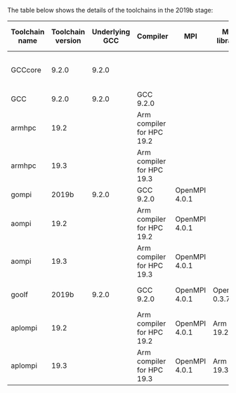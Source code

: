 The table below shows the details of the toolchains in the 2019b stage:

| Toolchain name |     Toolchain version     | Underlying GCC |         Compiler          |          MPI           | Math libraries |  Includes software from   |                          Notes                           |
|----------------|---------------------------|----------------|---------------------------|------------------------|----------------|---------------------------|----------------------------------------------------------|
| GCCcore        | 9.2.0                     | 9.2.0          |                           |                        |                |                           | Used for boostrapping other compilers and basic software |
| GCC            | 9.2.0                     | 9.2.0          | GCC 9.2.0                 |                        |                | GCCcore                   | Compiler toolchain                                       |
| armhpc         | 19.2                      |                | Arm compiler for HPC 19.2 |                        |                |                           | Compiler toolchain                                       |
| armhpc         | 19.3                      |                | Arm compiler for HPC 19.3 |                        |                |                           | Compiler toolchain                                       |
| gompi          | 2019b                     | 9.2.0          | GCC 9.2.0                 | OpenMPI 4.0.1          |                | GCCcore, GCC              | Compiler+MPI toolchain                                   |
| aompi          | 19.2                      |                | Arm compiler for HPC 19.2 | OpenMPI 4.0.1          |                | armhpc                    | Compiler+MPI toolchain                                   |
| aompi          | 19.3                      |                | Arm compiler for HPC 19.3 | OpenMPI 4.0.1          |                | armhpc                    | Compiler+MPI toolchain                                   |
| goolf          | 2019b                     | 9.2.0          | GCC 9.2.0                 | OpenMPI 4.0.1          | OpenBLAS 0.3.7 | GCCcore, GCC, gompi       | Compiler+MPI+Math toolchain                              |
| aplompi        | 19.2                      |                | Arm compiler for HPC 19.2 | OpenMPI 4.0.1          | Arm PL 19.2    | armhpc, aompi             | Compiler+MPI+Math toolchain                              |
| aplompi        | 19.3                      |                | Arm compiler for HPC 19.3 | OpenMPI 4.0.1          | Arm PL 19.3    | armhpc, aompi             | Compiler+MPI+Math toolchain                              |
